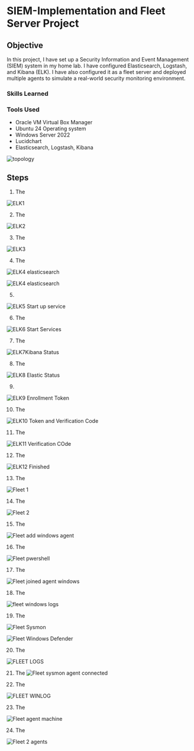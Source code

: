# SIEM-Implementation and Fleet Server Project


## Objective

In this project, I have set up a Security Information and Event Management (SIEM) system in my home lab. I have configured Elasticsearch, Logstash, and Kibana (ELK). I have also configured it as a fleet server and deployed multiple agents to simulate a real-world security monitoring environment.


### Skills Learned



### Tools Used

- Oracle VM Virtual Box Manager
- Ubuntu 24 Operating system
- Windows Server 2022
- Lucidchart
- Elasticsearch, Logstash, Kibana
  

![topology](https://github.com/user-attachments/assets/f86f499c-57d2-4f9e-96fa-636e4b90a328)

  

## Steps


1. The

![ELK1](https://github.com/user-attachments/assets/d70f997b-da17-4cb6-864a-ac32af26a165)

2. The

![ELK2](https://github.com/user-attachments/assets/5e8d5cfe-e2d5-49c5-8d7b-24c8d1b07a71)

3. The

![ELK3](https://github.com/user-attachments/assets/793c21fe-b7f7-4fc5-8abe-58a191722069)

4. The
 
![ELK4 elasticsearch](https://github.com/user-attachments/assets/7adb014d-177d-4b50-afa9-800dd418668e)

![ELK4 elasticsearch](https://github.com/user-attachments/assets/4f5326b7-6d6b-4ed0-924f-d93411cea191)

5.

![ELK5 Start up service](https://github.com/user-attachments/assets/ee29d478-89d9-469e-894c-a4e586bddd2a)

6. The

![ELK6 Start Services](https://github.com/user-attachments/assets/5aa60147-94b0-4df3-89e5-ccfc422b10d1)

7. The

![ELK7Kibana Status](https://github.com/user-attachments/assets/558c738c-2ec4-4ad8-a153-7d82a6750a9e)

8. The

![ELK8 Elastic Status](https://github.com/user-attachments/assets/d820c69b-b3d5-4bc9-b889-cb4255003637)

9.

![ELK9 Enrollment Token](https://github.com/user-attachments/assets/ce92778b-4e3c-40de-9cef-caca9f7c3cdf)

10. The

![ELK10 Token and Verification Code](https://github.com/user-attachments/assets/fae05c30-d702-4568-bd40-e193483bd2df)

11. The

![ELK11 Verification COde](https://github.com/user-attachments/assets/874dc5ce-0035-40cb-8fe8-b2dde9ea6050)

12. The

![ELK12 Finished](https://github.com/user-attachments/assets/7769c149-ea82-4984-83ab-be92a6608807)

13. The

![Fleet 1](https://github.com/user-attachments/assets/df118712-651f-4ef9-9216-336b56309669)

14. The

![Fleet 2](https://github.com/user-attachments/assets/eb60fdd1-1b61-4b7c-b813-1de6385cbe2f)

15. The

![Fleet add windows agent](https://github.com/user-attachments/assets/c081c10d-8307-4bc6-a8d4-7efe72b743d2)

16. The

![Fleet pwershell](https://github.com/user-attachments/assets/bee9897f-edf7-44cf-979c-b81bb253893a)

17. The

![Fleet joined agent windows](https://github.com/user-attachments/assets/bee15812-e194-42bc-9ebf-dcae6dec9b72)

18. The

![fleet windows logs](https://github.com/user-attachments/assets/8114ed13-66e7-4dbe-b1ae-018f6c6ed64a)

19. The

![Fleet Sysmon](https://github.com/user-attachments/assets/5fae8aa5-0acb-4456-b4b0-bdbf7a511388)

![Fleet Windows Defender](https://github.com/user-attachments/assets/00c0e927-9ee8-449b-b919-27698660b92c)

20. The
    
![FLEET LOGS](https://github.com/user-attachments/assets/c9910228-31de-40a5-b021-9da2db47cded)


21. The
![Fleet sysmon agent connected](https://github.com/user-attachments/assets/3d3fa7cc-46bc-4d7c-a3d1-4b0f0aa5fc9e)


22. The

![FLEET WINLOG](https://github.com/user-attachments/assets/9dd49188-c5c7-4181-b842-ea31900496ee)

23. The

![Fleet agent machine](https://github.com/user-attachments/assets/661a142f-c2ff-4292-9edc-961ad846c262)

24. The

![Fleet 2 agents](https://github.com/user-attachments/assets/0f4a6e76-a561-4dc7-b18b-773e8a80fc8d)






















